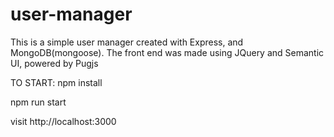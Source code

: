 # user-manager
This is a simple user manager created with Express, and MongoDB(mongoose).
The front end was made using JQuery and Semantic UI, powered by Pugjs



TO START:
npm install

npm run start

visit http://localhost:3000
